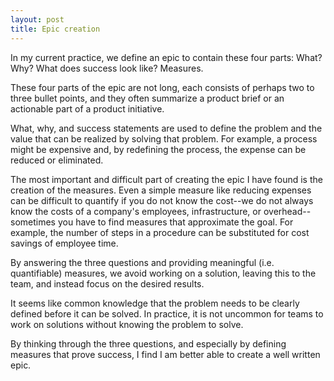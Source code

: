 ```yaml
---
layout: post
title: Epic creation
---
```


In my current practice, we define an epic to contain these four parts:  What?  Why?  What does success look like?  Measures.

These four parts of the epic are not long, each consists of perhaps two to three bullet points, and they often summarize a product brief or an actionable part of a product initiative. 

What, why, and success statements are used to define the problem and the value that can be realized by solving that problem.  For example, a process might be expensive and, by redefining the process, the expense can be reduced or eliminated.

The most important and difficult part of creating the epic I have found is the creation of the measures.  Even a simple measure like reducing expenses can be difficult to quantify if you do not know the cost--we do not always know the costs of a company's employees, infrastructure, or overhead--sometimes you have to find measures that approximate the goal.  For example, the number of steps in a procedure can be substituted for cost savings of employee time.

By answering the three questions and providing meaningful (i.e. quantifiable) measures, we avoid working on a solution, leaving this to the team, and instead focus on the desired results.

It seems like common knowledge that the problem needs to be clearly defined before it can be solved.  In practice, it is not uncommon for teams to work on solutions without knowing the problem to solve. 

By thinking through the three questions, and especially by defining measures that prove success, I find I am better able to create a well written epic.
